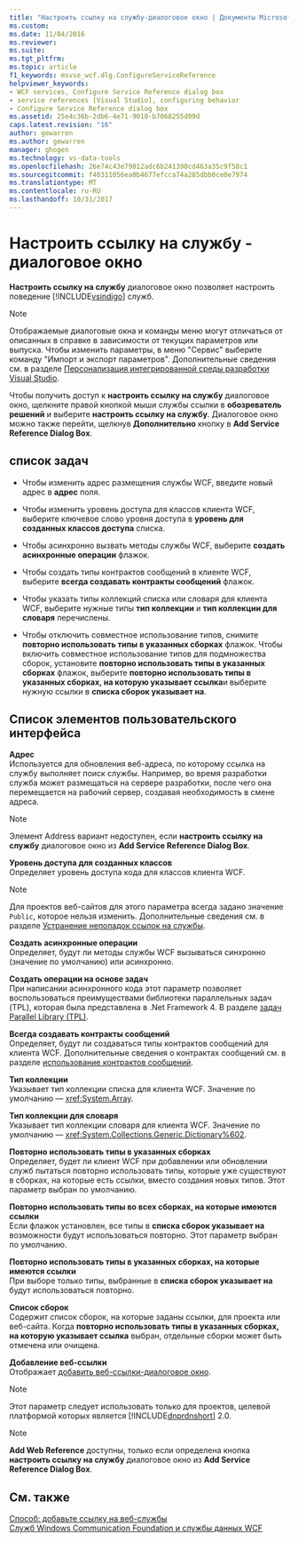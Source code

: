 ```yaml
---
title: "Настроить ссылку на службу-диалоговое окно | Документы Microsoft"
ms.custom: 
ms.date: 11/04/2016
ms.reviewer: 
ms.suite: 
ms.tgt_pltfrm: 
ms.topic: article
f1_keywords: msvse_wcf.dlg.ConfigureServiceReference
helpviewer_keywords:
- WCF services, Configure Service Reference dialog box
- service references [Visual Studio], configuring behavior
- Configure Service Reference dialog box
ms.assetid: 25e4c36b-2db6-4e71-9010-b7068255d09d
caps.latest.revision: "16"
author: gewarren
ms.author: gewarren
manager: ghogen
ms.technology: vs-data-tools
ms.openlocfilehash: 26e74c43e79012adc6b241390cd463a35c9f58c1
ms.sourcegitcommit: f40311056ea0b4677efcca74a285dbb0ce0e7974
ms.translationtype: MT
ms.contentlocale: ru-RU
ms.lasthandoff: 10/31/2017
---
```

# <a name="configure-service-reference-dialog-box"></a>Настроить ссылку на службу - диалоговое окно
**Настроить ссылку на службу** диалоговое окно позволяет настроить поведение [!INCLUDE[vsindigo](../data-tools/includes/vsindigo_md.md)] служб.  
  
> [!NOTE]
>  Отображаемые диалоговые окна и команды меню могут отличаться от описанных в справке в зависимости от текущих параметров или выпуска. Чтобы изменить параметры, в меню "Сервис" выберите команду "Импорт и экспорт параметров". Дополнительные сведения см. в разделе [Персонализация интегрированной среды разработки Visual Studio](../ide/personalizing-the-visual-studio-ide.md).  
  
 Чтобы получить доступ к **настроить ссылку на службу** диалоговое окно, щелкните правой кнопкой мыши службы ссылки в **обозреватель решений** и выберите **настроить ссылку на службу**. Диалоговое окно можно также перейти, щелкнув **Дополнительно** кнопку в **Add Service Reference Dialog Box**.  
  
## <a name="task-list"></a>список задач  
  
-   Чтобы изменить адрес размещения службы WCF, введите новый адрес в **адрес** поля.  
  
-   Чтобы изменить уровень доступа для классов клиента WCF, выберите ключевое слово уровня доступа в **уровень для созданных классов доступа** списка.  
  
-   Чтобы асинхронно вызвать методы службы WCF, выберите **создать асинхронные операции** флажок.  
  
-   Чтобы создать типы контрактов сообщений в клиенте WCF, выберите **всегда создавать контракты сообщений** флажок.  
  
-   Чтобы указать типы коллекций списка или словаря для клиента WCF, выберите нужные типы **тип коллекции** и **тип коллекции для словаря** перечислены.  
  
-   Чтобы отключить совместное использование типов, снимите **повторно использовать типы в указанных сборках** флажок. Чтобы включить совместное использование типов для подмножества сборок, установите **повторно использовать типы в указанных сборках** флажок, выберите **повторно использовать типы в указанных сборках, на которую указывает ссылка**и выберите нужную ссылки в **списка сборок указывает на**.  
  
## <a name="uielement-list"></a>Список элементов пользовательского интерфейса  
 **Адрес**  
 Используется для обновления веб-адреса, по которому ссылка на службу выполняет поиск службы. Например, во время разработки служба может размещаться на сервере разработки, после чего она перемещается на рабочий сервер, создавая необходимость в смене адреса.  
  
> [!NOTE]
>  Элемент Address вариант недоступен, если **настроить ссылку на службу** диалоговое окно из **Add Service Reference Dialog Box**.  
  
 **Уровень доступа для созданных классов**  
 Определяет уровень доступа кода для классов клиента WCF.  
  
> [!NOTE]
>  Для проектов веб-сайтов для этого параметра всегда задано значение `Public`, которое нельзя изменить. Дополнительные сведения см. в разделе [Устранение неполадок ссылок на службы](../data-tools/troubleshooting-service-references.md).  
  
 **Создать асинхронные операции**  
 Определяет, будут ли методы службы WCF вызываться синхронно (значение по умолчанию) или асинхронно.  
  
 **Создать операции на основе задач**  
 При написании асинхронного кода этот параметр позволяет воспользоваться преимуществами библиотеки параллельных задач (TPL), которая была представлена в .Net Framework 4. В разделе [задач Parallel Library (TPL)](http://msdn.microsoft.com/library/dd460717.aspx).  
  
 **Всегда создавать контракты сообщений**  
 Определяет, будут ли создаваться типы контрактов сообщений для клиента WCF. Дополнительные сведения о контрактах сообщений см. в разделе [использование контрактов сообщений](/dotnet/framework/wcf/feature-details/using-message-contracts).  
  
 **Тип коллекции**  
 Указывает тип коллекции списка для клиента WCF. Значение по умолчанию — <xref:System.Array>.  
  
 **Тип коллекции для словаря**  
 Указывает тип коллекции словаря для клиента WCF. Значение по умолчанию — <xref:System.Collections.Generic.Dictionary%602>.  
  
 **Повторно использовать типы в указанных сборках**  
 Определяет, будет ли клиент WCF при добавлении или обновлении служб пытаться повторно использовать типы, которые уже существуют в сборках, на которые есть ссылки, вместо создания новых типов. Этот параметр выбран по умолчанию.  
  
 **Повторно использовать типы во всех сборках, на которые имеются ссылки**  
 Если флажок установлен, все типы в **списка сборок указывает на** возможности будут использоваться повторно. Этот параметр выбран по умолчанию.  
  
 **Повторно использовать типы в указанных сборках, на которые имеются ссылки**  
 При выборе только типы, выбранные в **списка сборок указывает на** будут использоваться повторно.  
  
 **Список сборок**  
 Содержит список сборок, на которые заданы ссылки, для проекта или веб-сайта. Когда **повторно использовать типы в указанных сборках, на которую указывает ссылка** выбран, отдельные сборки может быть отмечена или очищена.  
  
 **Добавление веб-ссылки**  
 Отображает [добавить веб-ссылки-диалоговое окно](https://msdn.microsoft.com/en-us/library/8dcbc50t(v=vs.100).aspx).  
  
> [!NOTE]
>  Этот параметр следует использовать только для проектов, целевой платформой которых является [!INCLUDE[dnprdnshort](../code-quality/includes/dnprdnshort_md.md)] 2.0.  
  
> [!NOTE]
>  **Add Web Reference** доступны, только если определена кнопка **настроить ссылку на службу** диалоговое окно из **Add Service Reference Dialog Box**.  
  
## <a name="see-also"></a>См. также  

 [Способ: добавьте ссылку на веб-службы](how-to-add-update-or-remove-a-wcf-data-service-reference.md)   
 [Служб Windows Communication Foundation и службы данных WCF](../data-tools/configure-service-reference-dialog-box.md)